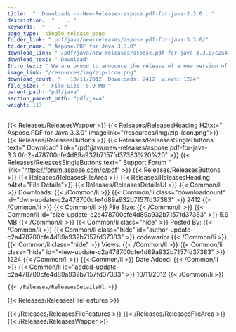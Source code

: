 ```yaml
---
title:  "  Downloads ---New-Releases-aspose.pdf-for-java-3.3.0 . " 
description:  "    . " 
keywords:  "    . " 
page_type:  single_release_page
folder_link: " pdf/java/new-releases/aspose.pdf-for-java-3.3.0/"
folder_name: " Aspose.PDF for Java 3.3.0"
download_link: " /pdf/java/new-releases/aspose.pdf-for-java-3.3.0/c2a478700cfe4d89a932b7157fd37383"
download_text: " Download"
Intro_text: " We are proud to announce the release of a new version of Aspose.Pdf for Java 3.3..."
image_link: "/resources/img/zip-icon.png"
download_count: "   10/11/2012  Downloads: 2412  Views: 1224"
file_size: "  File Size: 5.9 MB "
parent_path: "pdf/java"
section_parent_path: "pdf/java"
weight: 113 
---
```


{{< Releases/ReleasesWapper >}}
  {{< Releases/ReleasesHeading H2txt=" Aspose.PDF for Java 3.3.0" imagelink="/resources/img/zip-icon.png">}}
  {{< Releases/ReleasesButtons >}}
    {{< Releases/ReleasesSingleButtons text=" Download" link="/pdf/java/new-releases/aspose.pdf-for-java-3.3.0/c2a478700cfe4d89a932b7157fd37383%20%20" >}}
    {{< Releases/ReleasesSingleButtons text=" Support Forum " link="https://forum.aspose.com/c/pdf" >}}
  {{< Releases/ReleasesButtons >}}
  {{< Releases/ReleasesFileArea >}}
    {{< Releases/ReleasesHeading h4txt="File Details">}}
    {{< Releases/ReleasesDetailsUl >}}
            {{< Common/li  >}} Downloads: {{< /Common/li >}} 
      {{< Common/li class="downloadcount" id="dwn-update-c2a478700cfe4d89a932b7157fd37383" >}} 2412 {{< /Common/li >}} 
      {{< Common/li  >}} File Size: {{< /Common/li >}} 
      {{< Common/li id="size-update-c2a478700cfe4d89a932b7157fd37383" >}} 5.9 MB {{< /Common/li >}} 
      {{< Common/li  class="hide" >}} Posted By: {{< /Common/li >}} 
      {{< Common/li class="hide" id="author-update-c2a478700cfe4d89a932b7157fd37383" >}} codewarior {{< /Common/li >}} 
      {{< Common/li class="hide"  >}} Views: {{< /Common/li >}} 
      {{< Common/li class="hide" id="view-update-c2a478700cfe4d89a932b7157fd37383" >}} 1224 {{< /Common/li >}} 
      {{< Common/li  >}} Date Added: {{< /Common/li >}} 
      {{< Common/li id="added-update-c2a478700cfe4d89a932b7157fd37383" >}} 10/11/2012 {{< /Common/li >}} 

    {{< /Releases/ReleasesDetailsUl >}}

  {{< Releases/ReleasesFileFeatures >}}
      
  {{< /Releases/ReleasesFileFeatures >}}
 {{< /Releases/ReleasesFileArea >}}
{{< /Releases/ReleasesWapper >}}


